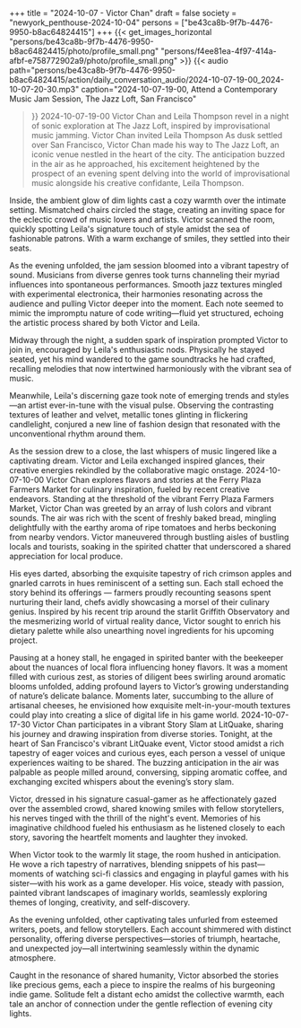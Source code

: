 +++
title = "2024-10-07 - Victor Chan"
draft = false
society = "newyork_penthouse-2024-10-04"
persons = ["be43ca8b-9f7b-4476-9950-b8ac64824415"]
+++
{{< get_images_horizontal "persons/be43ca8b-9f7b-4476-9950-b8ac64824415/photo/profile_small.png" "persons/f4ee81ea-4f97-414a-afbf-e758772902a9/photo/profile_small.png" >}}
{{< audio
    path="persons/be43ca8b-9f7b-4476-9950-b8ac64824415/action/daily_conversation_audio/2024-10-07-19-00_2024-10-07-20-30.mp3" 
    caption="2024-10-07-19-00, Attend a Contemporary Music Jam Session, The Jazz Loft, San Francisco"
>}}
2024-10-07-19-00
Victor Chan and Leila Thompson revel in a night of sonic exploration at The Jazz Loft, inspired by improvisational music jamming.
Victor Chan invited Leila Thompson
As dusk settled over San Francisco, Victor Chan made his way to The Jazz Loft, an iconic venue nestled in the heart of the city. The anticipation buzzed in the air as he approached, his excitement heightened by the prospect of an evening spent delving into the world of improvisational music alongside his creative confidante, Leila Thompson.  

Inside, the ambient glow of dim lights cast a cozy warmth over the intimate setting. Mismatched chairs circled the stage, creating an inviting space for the eclectic crowd of music lovers and artists. Victor scanned the room, quickly spotting Leila's signature touch of style amidst the sea of fashionable patrons. With a warm exchange of smiles, they settled into their seats.

As the evening unfolded, the jam session bloomed into a vibrant tapestry of sound. Musicians from diverse genres took turns channeling their myriad influences into spontaneous performances. Smooth jazz textures mingled with experimental electronica, their harmonies resonating across the audience and pulling Victor deeper into the moment. Each note seemed to mimic the impromptu nature of code writing—fluid yet structured, echoing the artistic process shared by both Victor and Leila.

Midway through the night, a sudden spark of inspiration prompted Victor to join in, encouraged by Leila's enthusiastic nods. Physically he stayed seated, yet his mind wandered to the game soundtracks he had crafted, recalling melodies that now intertwined harmoniously with the vibrant sea of music.

Meanwhile, Leila's discerning gaze took note of emerging trends and styles—an artist ever-in-tune with the visual pulse. Observing the contrasting textures of leather and velvet, metallic tones glinting in flickering candlelight, conjured a new line of fashion design that resonated with the unconventional rhythm around them.

As the session drew to a close, the last whispers of music lingered like a captivating dream. Victor and Leila exchanged inspired glances, their creative energies rekindled by the collaborative magic onstage.
2024-10-07-10-00
Victor Chan explores flavors and stories at the Ferry Plaza Farmers Market for culinary inspiration, fueled by recent creative endeavors.
Standing at the threshold of the vibrant Ferry Plaza Farmers Market, Victor Chan was greeted by an array of lush colors and vibrant sounds. The air was rich with the scent of freshly baked bread, mingling delightfully with the earthy aroma of ripe tomatoes and herbs beckoning from nearby vendors. Victor maneuvered through bustling aisles of bustling locals and tourists, soaking in the spirited chatter that underscored a shared appreciation for local produce.

His eyes darted, absorbing the exquisite tapestry of rich crimson apples and gnarled carrots in hues reminiscent of a setting sun. Each stall echoed the story behind its offerings — farmers proudly recounting seasons spent nurturing their land, chefs avidly showcasing a morsel of their culinary genius. Inspired by his recent trip around the starlit Griffith Observatory and the mesmerizing world of virtual reality dance, Victor sought to enrich his dietary palette while also unearthing novel ingredients for his upcoming project.

Pausing at a honey stall, he engaged in spirited banter with the beekeeper about the nuances of local flora influencing honey flavors. It was a moment filled with curious zest, as stories of diligent bees swirling around aromatic blooms unfolded, adding profound layers to Victor’s growing understanding of nature’s delicate balance. Moments later, succumbing to the allure of artisanal cheeses, he envisioned how exquisite melt-in-your-mouth textures could play into creating a slice of digital life in his game world.
2024-10-07-17-30
Victor Chan participates in a vibrant Story Slam at LitQuake, sharing his journey and drawing inspiration from diverse stories.
Tonight, at the heart of San Francisco's vibrant LitQuake event, Victor stood amidst a rich tapestry of eager voices and curious eyes, each person a vessel of unique experiences waiting to be shared. The buzzing anticipation in the air was palpable as people milled around, conversing, sipping aromatic coffee, and exchanging excited whispers about the evening’s story slam.

Victor, dressed in his signature casual-gamer as he affectionately gazed over the assembled crowd, shared knowing smiles with fellow storytellers, his nerves tinged with the thrill of the night's event. Memories of his imaginative childhood fueled his enthusiasm as he listened closely to each story, savoring the heartfelt moments and laughter they invoked.

When Victor took to the warmly lit stage, the room hushed in anticipation. He wove a rich tapestry of narratives, blending snippets of his past—moments of watching sci-fi classics and engaging in playful games with his sister—with his work as a game developer. His voice, steady with passion, painted vibrant landscapes of imaginary worlds, seamlessly exploring themes of longing, creativity, and self-discovery.

As the evening unfolded, other captivating tales unfurled from esteemed writers, poets, and fellow storytellers. Each account shimmered with distinct personality, offering diverse perspectives—stories of triumph, heartache, and unexpected joy—all intertwining seamlessly within the dynamic atmosphere.

Caught in the resonance of shared humanity, Victor absorbed the stories like precious gems, each a piece to inspire the realms of his burgeoning indie game. Solitude felt a distant echo amidst the collective warmth, each tale an anchor of connection under the gentle reflection of evening city lights.
